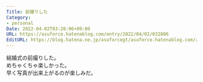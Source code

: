 ```yaml
---
Title: 前撮りした
Category:
- personal
Date: 2022-04-02T03:28:06+09:00
URL: https://asuforce.hatenablog.com/entry/2022/04/02/032806
EditURL: https://blog.hatena.ne.jp/asuforcegt/asuforce.hatenablog.com/atom/entry/13574176438078944075
---
```


結婚式の前撮りした。  
めちゃくちゃ楽しかった。  
早く写真が出来上がるのが楽しみだ。
